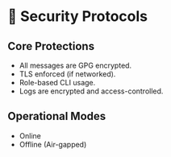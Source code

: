
# 🔐 Security Protocols

## Core Protections
- All messages are GPG encrypted.
- TLS enforced (if networked).
- Role-based CLI usage.
- Logs are encrypted and access-controlled.

## Operational Modes
- Online
- Offline (Air-gapped)
